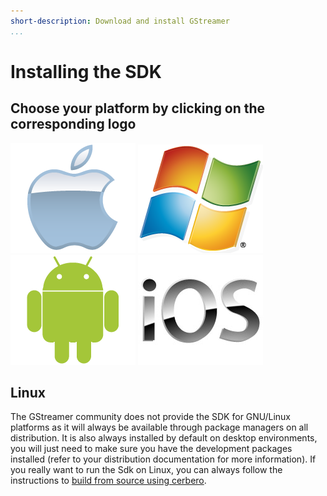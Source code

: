 ```yaml
---
short-description: Download and install GStreamer
...
```


#  Installing the SDK

## Choose your platform by clicking on the corresponding logo

[![](attachments/1540163.png)](Installing+on+Mac+OS+X.markdown)
[![](attachments/1540164.png)](Installing+on+Windows.markdown)
[![](attachments/2654239.png)](Installing+for+Android+development.markdown)
[![](attachments/3539150.jpeg)](Installing+for+iOS+development.markdown)

## Linux

The GStreamer community does not provide the SDK for GNU/Linux platforms
as it will always be available through  package managers on all
distribution. It is also always installed by default on desktop
environments, you will just need to make sure you have the development
packages installed (refer to your distribution documentation for more
information). If you really want to run the Sdk on Linux, you can
always follow the instructions to
[build from source using cerbero](Building+from+source+using+Cerbero.markdown).
